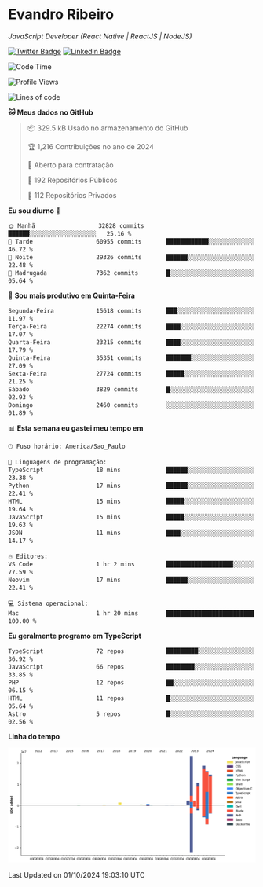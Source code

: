 # Evandro **Ribeiro**

*JavaScript Developer (React Native | ReactJS | NodeJS)*

[![Twitter Badge](https://img.shields.io/badge/-@ribeiroevandro-201B2D?style=flat-square&labelColor=201B2D&logo=twitter&logoColor=white&link=https://twitter.com/ribeiroevandro)](https://twitter.com/ribeiroevandro) 
[![Linkedin Badge](https://img.shields.io/badge/-Evandro%20Ribeiro-201B2D?style=flat-square&logo=Linkedin&logoColor=white&link=https://www.linkedin.com/in/ribeiroevandro)](https://www.linkedin.com/in/ribeiroevandro) 


<!--START_SECTION:waka-->
![Code Time](http://img.shields.io/badge/Code%20Time-4%2C112%20hrs%2011%20mins-blue)

![Profile Views](http://img.shields.io/badge/Visualizac%C3%B5es%20do%20perfil-0-blue)

![Lines of code](https://img.shields.io/badge/Desde%20o%20Hello%20World%20eu%20escrevi-91.1%20million%20linhas%20de%20c%C3%B3digo-blue)

**🐱 Meus dados no GitHub** 

> 📦 329.5 kB Usado no armazenamento do GitHub 
 > 
> 🏆 1,216 Contribuições no ano de 2024
 > 
> 💼 Aberto para contratação
 > 
> 📜 192 Repositórios Públicos 
 > 
> 🔑 112 Repositórios Privados 
 > 
**Eu sou diurno 🐤** 

```text
🌞 Manhã                  32828 commits       ██████░░░░░░░░░░░░░░░░░░░   25.16 % 
🌆 Tarde                  60955 commits       ████████████░░░░░░░░░░░░░   46.72 % 
🌃 Noite                  29326 commits       ██████░░░░░░░░░░░░░░░░░░░   22.48 % 
🌙 Madrugada              7362 commits        █░░░░░░░░░░░░░░░░░░░░░░░░   05.64 % 
```
📅 **Sou mais produtivo em Quinta-Feira** 

```text
Segunda-Feira            15618 commits       ███░░░░░░░░░░░░░░░░░░░░░░   11.97 % 
Terça-Feira              22274 commits       ████░░░░░░░░░░░░░░░░░░░░░   17.07 % 
Quarta-Feira             23215 commits       ████░░░░░░░░░░░░░░░░░░░░░   17.79 % 
Quinta-Feira             35351 commits       ███████░░░░░░░░░░░░░░░░░░   27.09 % 
Sexta-Feira              27724 commits       █████░░░░░░░░░░░░░░░░░░░░   21.25 % 
Sábado                   3829 commits        █░░░░░░░░░░░░░░░░░░░░░░░░   02.93 % 
Domingo                  2460 commits        ░░░░░░░░░░░░░░░░░░░░░░░░░   01.89 % 
```


📊 **Esta semana eu gastei meu tempo em** 

```text
🕑︎ Fuso horário: America/Sao_Paulo

💬 Linguagens de programação: 
TypeScript               18 mins             ██████░░░░░░░░░░░░░░░░░░░   23.38 % 
Python                   17 mins             ██████░░░░░░░░░░░░░░░░░░░   22.41 % 
HTML                     15 mins             █████░░░░░░░░░░░░░░░░░░░░   19.64 % 
JavaScript               15 mins             █████░░░░░░░░░░░░░░░░░░░░   19.63 % 
JSON                     11 mins             ████░░░░░░░░░░░░░░░░░░░░░   14.17 % 

🔥 Editores: 
VS Code                  1 hr 2 mins         ███████████████████░░░░░░   77.59 % 
Neovim                   17 mins             ██████░░░░░░░░░░░░░░░░░░░   22.41 % 

💻 Sistema operacional: 
Mac                      1 hr 20 mins        █████████████████████████   100.00 % 
```

**Eu geralmente programo em TypeScript** 

```text
TypeScript               72 repos            █████████░░░░░░░░░░░░░░░░   36.92 % 
JavaScript               66 repos            ████████░░░░░░░░░░░░░░░░░   33.85 % 
PHP                      12 repos            ██░░░░░░░░░░░░░░░░░░░░░░░   06.15 % 
HTML                     11 repos            █░░░░░░░░░░░░░░░░░░░░░░░░   05.64 % 
Astro                    5 repos             █░░░░░░░░░░░░░░░░░░░░░░░░   02.56 % 
```



**Linha do tempo**

![Lines of Code chart](https://raw.githubusercontent.com/ribeiroevandro/ribeiroevandro/main/assets/bar_graph.png)


 Last Updated on 01/10/2024 19:03:10 UTC
<!--END_SECTION:waka-->
